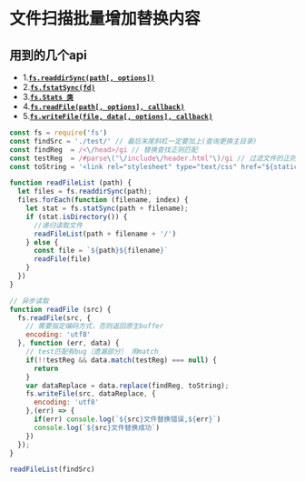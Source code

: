 # 文件扫描批量增加替换内容

## 用到的几个api
- 1.[**`fs.readdirSync(path[, options])`**](http://nodejs.cn/api/fs.html#fs_fs_readdirsync_path_options)
- 2.[**`fs.fstatSync(fd)`**](http://nodejs.cn/api/fs.html#fs_fs_fstatsync_fd)
- 3.[**`fs.Stats 类`**](http://nodejs.cn/api/fs.html#fs_class_fs_stats)
- 4.[**`fs.readFile(path[, options], callback)`**](http://nodejs.cn/api/fs.html#fs_fs_readfile_path_options_callback)
- 5.[**`fs.writeFile(file, data[, options], callback)`**](http://nodejs.cn/api/fs.html#fs_fs_writefile_file_data_options_callback)

```javascript
const fs = require('fs')
const findSrc = './test/' // 最后末尾斜杠一定要加上(查询更换主目录)
const findReg  = /<\/head>/gi // 替换查找正则匹配
const testReg  = /#parse\("\/include\/header.html"\)/gi // 过滤文件的正则匹配
const toString = '<link rel="stylesheet" type="text/css" href="${staticCtx}/${ver}/css/pc_common/topheader.css">\n\t</head>' // 替换查找成的字段

function readFileList (path) {
  let files = fs.readdirSync(path);
  files.forEach(function (filename, index) {
    let stat = fs.statSync(path + filename);
    if (stat.isDirectory()) {
      //递归读取文件
      readFileList(path + filename + '/')
    } else {
      const file = `${path}${filename}`
      readFile(file)
    }
  })
}

// 异步读取
function readFile (src) {
  fs.readFile(src, {
    // 需要指定编码方式，否则返回原生buffer
    encoding: 'utf8'
  }, function (err, data) {
    // test匹配有bug（遗漏部分） 用match
    if(!!testReg && data.match(testReg) === null) {
      return
    }
    var dataReplace = data.replace(findReg, toString);
    fs.writeFile(src, dataReplace, {
      encoding: 'utf8'
    },(err) => {
      if(err) console.log(`${src}文件替换错误,${err}`)
      console.log(`${src}文件替换成功`)
    })
  });
}

readFileList(findSrc)
```